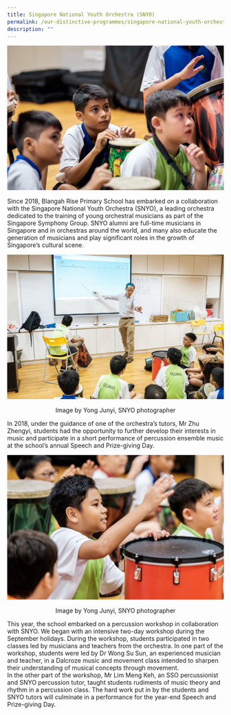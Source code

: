 ```yaml
---
title: Singapore National Youth Orchestra (SNYO)
permalink: /our-distinctive-programmes/singapore-national-youth-orchestra-snyo/
description: ""
---
```

![](/images/BRPS-Percussion-Workshop-Sep-2019-62-8400.jpg)

<p>Since 2018, Blangah Rise Primary School has embarked on a collaboration with the Singapore National Youth Orchestra (SNYO), a leading orchestra dedicated to the training of young orchestral musicians as part of the Singapore Symphony Group. SNYO alumni are full-time musicians in Singapore and in orchestras around the world, and many also educate the generation of musicians and play significant roles in the growth of Singapore&rsquo;s cultural scene.</p>

![](/images/BRPS-Percussion-Workshop-Sep-2019-33-9362-1024x683.jpg)

<div style="text-align: center;">Image by Yong Junyi, SNYO photographer</div>
<p>In 2018, under the guidance of one of the orchestra&rsquo;s tutors, Mr Zhu Zhengyi, students had the opportunity to further develop their interests in music and participate in a short performance of percussion ensemble music at the school&rsquo;s annual Speech and Prize-giving Day.</p>

![](/images/1-1-1024x683.jpg)

<div style="text-align: center;">Image by Yong Junyi, SNYO photographer</div>
<p>This year, the school embarked on a percussion workshop in collaboration with SNYO. We began with an intensive two-day workshop during the September holidays. During the workshop, students participated in two classes led by musicians and teachers from the orchestra. In one part of the workshop, students were led by Dr Wong Su Sun, an experienced musician and teacher, in a Dalcroze music and movement class intended to sharpen their understanding of musical concepts through movement.<br />In the other part of the workshop, Mr Lim Meng Keh, an SSO percussionist and SNYO percussion tutor, taught students rudiments of music theory and rhythm in a percussion class. The hard work put in by the students and SNYO tutors will culminate in a performance for the year-end Speech and Prize-giving Day.</p>